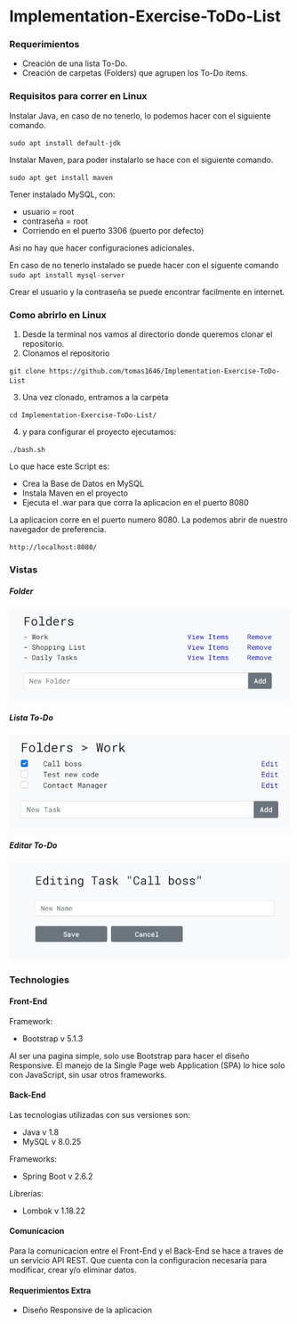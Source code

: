 # Implementation-Exercise-ToDo-List

### Requerimientos
* Creación de una lista To-Do.
* Creación de carpetas (Folders) que agrupen los To-Do items.

### Requisitos para correr en Linux
Instalar Java, en caso de no tenerlo, lo podemos hacer con el siguiente comando.

`sudo apt install default-jdk`

Instalar Maven, para poder instalarlo se hace con el siguiente comando.

`sudo apt get install maven`

Tener instalado MySQL, con: 
* usuario = root
* contraseña = root 
* Corriendo en el puerto 3306 (puerto por defecto)

Asi no hay que hacer configuraciones adicionales.

En caso de no tenerlo instalado se puede hacer con el siguente comando
`sudo apt install mysql-server`

Crear el usuario y la contraseña se puede encontrar facilmente en internet.

### Como abrirlo en Linux
1. Desde la terminal nos vamos al directorio donde queremos clonar el repositorio.
2. Clonamos el repositorio

`git clone https://github.com/tomas1646/Implementation-Exercise-ToDo-List`

3. Una vez clonado, entramos a la carpeta

`cd Implementation-Exercise-ToDo-List/`

4. y para configurar el proyecto ejecutamos:

`./bash.sh`

Lo que hace este Script es:
* Crea la Base de Datos en MySQL
* Instala Maven en el proyecto
* Ejecuta el .war para que corra la aplicacion en el puerto 8080

La aplicacion corre en el puerto numero 8080. La podemos abrir de nuestro navegador de preferencia.

`http://localhost:8080/`

### Vistas

##### Folder
![Folder](https://github.com/tomas1646/Implementation-Exercise-ToDo-List/blob/master/img%20README/Folder.jpg "Folder")

##### Lista To-Do
![ToDo](https://github.com/tomas1646/Implementation-Exercise-ToDo-List/blob/master/img%20README/ToDo%20List.jpg "ToDo")

##### Editar To-Do
![Edit ToDo](https://github.com/tomas1646/Implementation-Exercise-ToDo-List/blob/master/img%20README/EditingTodo.jpg "Edit ToDo")

### Technologies

#### Front-End

Framework:
* Bootstrap v 5.1.3 

Al ser una pagina simple, solo use Bootstrap para hacer el diseño Responsive. El manejo de la Single Page web Application (SPA) lo hice solo con JavaScript, sin usar otros frameworks.

#### Back-End
Las tecnologias utilizadas con sus versiones son:
* Java v 1.8
* MySQL v 8.0.25

Frameworks:
* Spring Boot v 2.6.2

Librerias:
* Lombok v 1.18.22

#### Comunicacion
Para la comunicacion entre el Front-End y el Back-End se hace a traves de un servicio API REST. Que cuenta con la configuracion necesaria para modificar, crear y/o eliminar datos.

#### Requerimientos Extra

* Diseño Responsive de la aplicacion

